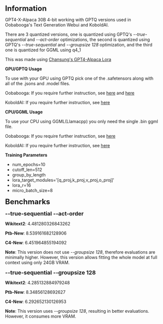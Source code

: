 <p><strong><font size="5">Information</font></strong></p>
GPT4-X-Alpaca 30B 4-bit working with GPTQ versions used in Oobabooga's Text Generation Webui and KoboldAI.
<p>There are 3 quantized versions, one is quantized using GPTQ's <i>--true-sequential</i> and <i>--act-order</i> optimizations, the second is quantized using GPTQ's <i>--true-sequential</i> and <i>--groupsize 128</i> optimization, and the third one is quantized for GGML using q4_1</p>
This was made using <a href="https://huggingface.co/chansung/gpt4-alpaca-lora-30b">Chansung's GPT4-Alpaca Lora</a>

<p><strong>GPU/GPTQ Usage</strong></p>
<p>To use with your GPU using GPTQ pick one of the .safetensors along with all of the .jsons and .model files.</p>
<p>Oobabooga: If you require further instruction, see <a href="https://github.com/oobabooga/text-generation-webui/blob/main/docs/GPTQ-models-(4-bit-mode).md">here</a> and <a href="https://github.com/oobabooga/text-generation-webui/blob/main/docs/LLaMA-model.md">here</a></p>
<p>KoboldAI: If you require further instruction, see <a href="https://github.com/0cc4m/KoboldAI">here</a></p>

<p><strong>CPU/GGML Usage</strong></p> 
<p>To use your CPU using GGML(Llamacpp) you only need the single .bin ggml file.</p>
<p>Oobabooga: If you require further instruction, see <a href="https://github.com/oobabooga/text-generation-webui/blob/main/docs/llama.cpp-models.md">here</a></p>
<p>KoboldAI: If you require further instruction, see <a href="https://github.com/LostRuins/koboldcpp">here</a></p>

<p><strong>Training Parameters</strong></p>
<ul><li>num_epochs=10</li><li>cutoff_len=512</li><li>group_by_length</li><li>lora_target_modules='[q_proj,k_proj,v_proj,o_proj]'</li><li>lora_r=16</li><li>micro_batch_size=8</li></ul>

<p><strong><font size="5">Benchmarks</font></strong></p>

<p><strong><font size="4">--true-sequential --act-order</font></strong></p>

<strong>Wikitext2</strong>: 4.481280326843262

<strong>Ptb-New</strong>: 8.539161682128906

<strong>C4-New</strong>: 6.451964855194092

<strong>Note</strong>: This version does not use <i>--groupsize 128</i>, therefore evaluations are minimally higher. However, this version allows fitting the whole model at full context using only 24GB VRAM.

<p><strong><font size="4">--true-sequential --groupsize 128</font></strong></p>

<strong>Wikitext2</strong>: 4.285132884979248

<strong>Ptb-New</strong>: 8.34856128692627

<strong>C4-New</strong>: 6.292652130126953

<strong>Note</strong>: This version uses <i>--groupsize 128</i>, resulting in better evaluations. However, it consumes more VRAM.